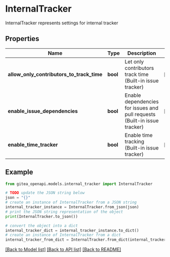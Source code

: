 # InternalTracker

InternalTracker represents settings for internal tracker

## Properties

Name | Type | Description | Notes
------------ | ------------- | ------------- | -------------
**allow_only_contributors_to_track_time** | **bool** | Let only contributors track time (Built-in issue tracker) | [optional] 
**enable_issue_dependencies** | **bool** | Enable dependencies for issues and pull requests (Built-in issue tracker) | [optional] 
**enable_time_tracker** | **bool** | Enable time tracking (Built-in issue tracker) | [optional] 

## Example

```python
from gitea_openapi.models.internal_tracker import InternalTracker

# TODO update the JSON string below
json = "{}"
# create an instance of InternalTracker from a JSON string
internal_tracker_instance = InternalTracker.from_json(json)
# print the JSON string representation of the object
print(InternalTracker.to_json())

# convert the object into a dict
internal_tracker_dict = internal_tracker_instance.to_dict()
# create an instance of InternalTracker from a dict
internal_tracker_from_dict = InternalTracker.from_dict(internal_tracker_dict)
```
[[Back to Model list]](../README.md#documentation-for-models) [[Back to API list]](../README.md#documentation-for-api-endpoints) [[Back to README]](../README.md)


